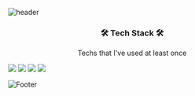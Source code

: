 ![header](https://capsule-render.vercel.app/api?type=waving&color=81FFFE&height=300&section=header&text=Chynmn&fontColor=d6ace6&fontSize=90&animation=fadeIn)

<h3 align="center">🛠 Tech Stack 🛠</h3>

<p align="center"> Techs that I've used at least once </p>
<img src="https://img.shields.io/badge/Swift-81FFFE?style=for-the-badge&logo=Swift&logoColor=black">
<img src="https://img.shields.io/badge/Python-3766AB?style=for-the-badge&logo=Python&logoColor=white">
<img src="https://img.shields.io/badge/C-A8B9CC?style=flat-square&logo=C&logoColor=white">
<img src="https://img.shields.io/badge/Spring%20Boot-6DB33F?style=for-the-badge&logo=Spring%20Boot&logoColor=white">
</p>



  ![Footer](https://capsule-render.vercel.app/api?type=waving&color=81FFFE&height=200&width=100&section=footer)

<!--
**Chynmn/Chynmn** is a ✨ _special_ ✨ repository because its `README.md` (this file) appears on your GitHub profile.

Here are some ideas to get you started:

- 🔭 I’m currently working on ...
- 🌱 I’m currently learning ...
- 👯 I’m looking to collaborate on ...
- 🤔 I’m looking for help with ...
- 💬 Ask me about ...
- 📫 How to reach me: ...
- 😄 Pronouns: ...
- ⚡ Fun fact: ...
-->
